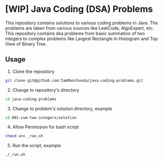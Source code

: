 # [WIP] Java Coding (DSA) Problems

This repository contains solutions to various coding problems in Java. The problems are taken from various sources like LeetCode, AlgoExpert, etc. This repository contains dsa problems from basic summation of two integers to complex problems like Largest Rectangle in Histogram and Top View of Binary Tree.

## Usage

1. Clone the repository

```bash
git clone git@github.com:IamManchanda/java-coding-problems.git
```

2. Change to repository's directory

```bash
cd java-coding-problems
```

3. Change to problem's solution directory, example

```bash
cd 001-sum-two-integers/solution
```

4. Allow Permission for bash script

```bash
chmod u+x _run.sh
```

5. Run the script, example

```bash
./_run.sh
```

